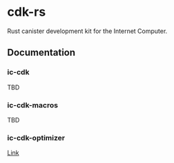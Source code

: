 # cdk-rs
Rust canister development kit for the Internet Computer.

## Documentation

### ic-cdk
TBD

### ic-cdk-macros
TBD

### ic-cdk-optimizer

[Link](src/ic-cdk-optimizer/README.md)
